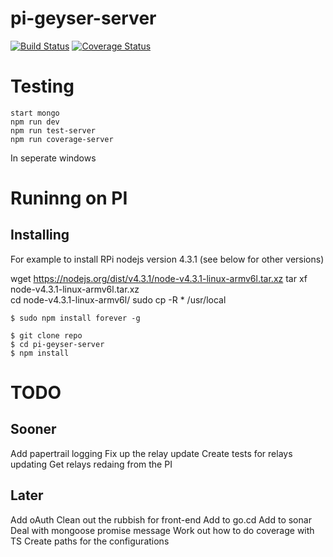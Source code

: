 # pi-geyser-server
[![Build Status](https://secure.travis-ci.org/mike-hewitson/pi-geyser-server.png?branch=master)](https://travis-ci.org/mike-hewitson/pi-geyser-server)
[![Coverage Status](https://coveralls.io/repos/github/mike-hewitson/pi-geyser-server/badge.svg?branch=master)](https://coveralls.io/github/mike-hewitson/pi-geyser-server?branch=master)

# Testing
```
start mongo
npm run dev
npm run test-server
npm run coverage-server
```
In seperate windows

# Runinng on PI
## Installing
For example to install RPi nodejs version 4.3.1 (see below for other versions)

wget https://nodejs.org/dist/v4.3.1/node-v4.3.1-linux-armv6l.tar.xz
tar xf node-v4.3.1-linux-armv6l.tar.xz  
cd node-v4.3.1-linux-armv6l/ 
sudo cp -R * /usr/local
```
$ sudo npm install forever -g

$ git clone repo
$ cd pi-geyser-server
$ npm install
```


# TODO
## Sooner
Add papertrail logging
Fix up the relay update
Create tests for relays updating
Get relays redaing from the PI

## Later
Add oAuth
Clean out the rubbish for front-end
Add to go.cd
Add to sonar
Deal with mongoose promise message
Work out how to do coverage with TS
Create paths for the configurations

